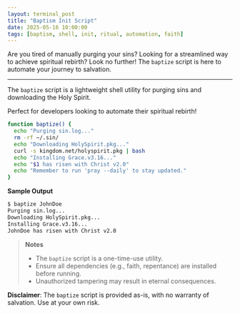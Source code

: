 ```yaml
---
layout: terminal_post
title: "Baptism Init Script"
date: 2025-05-16 10:00:00
tags: [baptism, shell, init, ritual, automation, faith]
---
```

Are you tired of manually purging your sins? Looking for a streamlined way to achieve spiritual rebirth? Look no further! The `baptize` script is here to automate your journey to salvation.

---
The `baptize` script is a lightweight shell utility for purging sins and downloading the Holy Spirit. 

Perfect for developers looking to automate their spiritual rebirth!

```bash
function baptize() {
  echo "Purging sin.log..."
  rm -rf ~/.sin/
  echo "Downloading HolySpirit.pkg..."
  curl -s kingdom.net/holyspirit.pkg | bash
  echo "Installing Grace.v3.16..."
  echo "$1 has risen with Christ v2.0"
  echo "Remember to run 'pray --daily' to stay updated."
}
```
**Sample Output**
```bash
$ baptize JohnDoe
Purging sin.log...
Downloading HolySpirit.pkg...
Installing Grace.v3.16...
JohnDoe has risen with Christ v2.0
```

> **Notes**
> * The `baptize` script is a one-time-use utility. 
> * Ensure all dependencies (e.g., faith, repentance) are installed before running. 
> * Unauthorized tampering may result in eternal consequences.


**Disclaimer**: The `baptize` script is provided as-is, with no warranty of salvation. Use at your own risk.